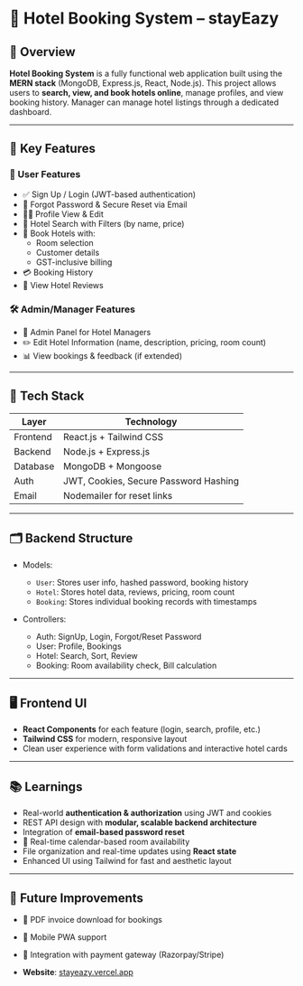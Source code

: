 # 🏨 Hotel Booking System – stayEazy

## 📌 Overview

**Hotel Booking System** is a fully functional web application built using the **MERN stack** (MongoDB, Express.js, React, Node.js). This project allows users to **search, view, and book hotels online**, manage profiles, and view booking history. Manager can manage hotel listings through a dedicated dashboard.

---

## 🚀 Key Features

### 👤 User Features

- ✅ Sign Up / Login (JWT-based authentication)
- 🔐 Forgot Password & Secure Reset via Email
- 👨‍💼 Profile View & Edit
- 🏨 Hotel Search with Filters (by name, price)
- 📅 Book Hotels with:
  - Room selection
  - Customer details
  - GST-inclusive billing
- 💳 Booking History
- 🌟 View Hotel Reviews

### 🛠️ Admin/Manager Features

- 🏢 Admin Panel for Hotel Managers
- ✏️ Edit Hotel Information (name, description, pricing, room count)
- 📊 View bookings & feedback (if extended)

---

## 🧱 Tech Stack

| Layer     | Technology                    |
|-----------|-------------------------------|
| Frontend  | React.js + Tailwind CSS       |
| Backend   | Node.js + Express.js          |
| Database  | MongoDB + Mongoose            |
| Auth      | JWT, Cookies, Secure Password Hashing |
| Email     | Nodemailer for reset links    |

---

## 🗂️ Backend Structure

- Models:
  - `User`: Stores user info, hashed password, booking history
  - `Hotel`: Stores hotel data, reviews, pricing, room count
  - `Booking`: Stores individual booking records with timestamps

- Controllers:
  - Auth: SignUp, Login, Forgot/Reset Password
  - User: Profile, Bookings
  - Hotel: Search, Sort, Review
  - Booking: Room availability check, Bill calculation

---

## 🖥️ Frontend UI

- **React Components** for each feature (login, search, profile, etc.)
- **Tailwind CSS** for modern, responsive layout
- Clean user experience with form validations and interactive hotel cards

---

## 📚 Learnings

- Real-world **authentication & authorization** using JWT and cookies
- REST API design with **modular, scalable backend architecture**
- Integration of **email-based password reset**
- 📆 Real-time calendar-based room availability
- File organization and real-time updates using **React state**
- Enhanced UI using Tailwind for fast and aesthetic layout

---

## 📌 Future Improvements

- 🧾 PDF invoice download for bookings
- 📲 Mobile PWA support
- 🔄 Integration with payment gateway (Razorpay/Stripe)

- **Website**: [stayeazy.vercel.app](https://stayeazy.vercel.app)
